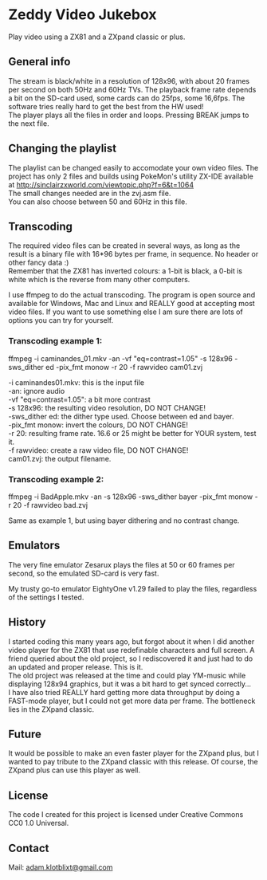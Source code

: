 # Zeddy Video Jukebox

Play video using a ZX81 and a ZXpand classic or plus.<br>

## General info

The stream is black/white in a resolution of 128x96, with about 20 frames per second on both 50Hz and 60Hz TVs. The playback frame rate depends a bit on the SD-card used, some cards can do 25fps, some 16,6fps. The software tries really hard to get the best from the HW used!<br>
The player plays all the files in order and loops. Pressing BREAK jumps to the next file.

## Changing the playlist

The playlist can be changed easily to accomodate your own video files. The project has only 2 files and builds using PokeMon's utility ZX-IDE available at http://sinclairzxworld.com/viewtopic.php?f=6&t=1064<br>
The small changes needed are in the zvj.asm file.<br>
You can also choose between 50 and 60Hz in this file.

## Transcoding

The required video files can be created in several ways, as long as the result is a binary file with 16*96 bytes per frame, in sequence. No header or other fancy data :)<br>
Remember that the ZX81 has inverted colours: a 1-bit is black, a 0-bit is white which is the reverse from many other computers.

I use ffmpeg to do the actual transcoding. The program is open source and available for Windows, Mac and Linux and REALLY good at accepting most video files. If you want to use something else I am sure there are lots of options you can try for yourself.

### Transcoding example 1:

ffmpeg -i caminandes\_01.mkv -an -vf "eq=contrast=1.05" -s 128x96 -sws\_dither ed -pix\_fmt monow -r 20 -f rawvideo cam01.zvj

-i caminandes01.mkv: this is the input file<br>
-an: ignore audio<br>
-vf "eq=contrast=1.05": a bit more contrast<br>
-s 128x96: the resulting video resolution, DO NOT CHANGE!<br>
-sws\_dither ed: the dither type used. Choose between ed and bayer.<br>
-pix\_fmt monow: invert the colours, DO NOT CHANGE!<br>
-r 20: resulting frame rate. 16.6 or 25 might be better for YOUR system, test it.<br>
-f rawvideo: create a raw video file, DO NOT CHANGE!<br>
cam01.zvj: the output filename.

### Transcoding example 2:

ffmpeg -i BadApple.mkv -an -s 128x96 -sws\_dither bayer -pix\_fmt monow -r 20 -f rawvideo bad.zvj

Same as example 1, but using bayer dithering and no contrast change.

## Emulators

The very fine emulator Zesarux plays the files at 50 or 60 frames per second, so the emulated SD-card is very fast.

My trusty go-to emulator EightyOne v1.29 failed to play the files, regardless of the settings I tested.

## History

I started coding this many years ago, but forgot about it when I did another video player for the ZX81 that use redefinable characters and full screen. A friend queried about the old project, so I rediscovered it and just had to do an updated and proper release. This is it.<br>
The old project was released at the time and could play YM-music while displaying 128x94 graphics, but it was a bit hard to get synced correctly...<br>
I have also tried REALLY hard getting more data throughput by doing a FAST-mode player, but I could not get more data per frame. The bottleneck lies in the ZXpand classic.

## Future

It would be possible to make an even faster player for the ZXpand plus, but I wanted to pay tribute to the ZXpand classic with this release. Of course, the ZXpand plus can use this player as well.

## License

The code I created for this project is licensed under Creative Commons CC0 1.0 Universal.

## Contact

Mail: <adam.klotblixt@gmail.com>